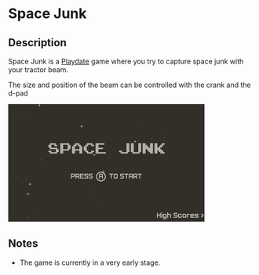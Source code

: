 # Space Junk

## Description
Space Junk is a [Playdate](https://play.date/) game where you try to capture space junk with your tractor beam.  

The size and position of the beam can be controlled with the crank and the d-pad

![Gameplay Preview](https://github.com/jr0dsgarage/SpaceJunk/blob/main/renders/starjunk_preview.gif)

## Notes
- The game is currently in a very early stage.